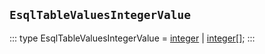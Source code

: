 ## `EsqlTableValuesIntegerValue`
:::
type EsqlTableValuesIntegerValue = [integer](./integer.md) | [integer](./integer.md)[];
:::
